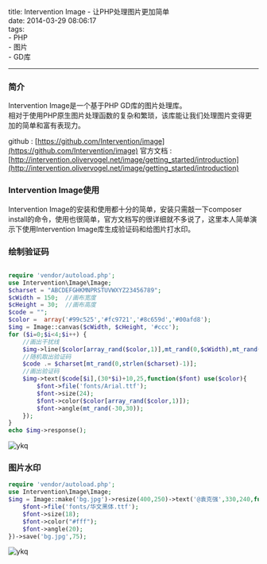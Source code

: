 title: Intervention Image - 让PHP处理图片更加简单       
date: 2014-03-29 08:06:17  
tags:   
    - PHP  
    - 图片     
    - GD库       
 
---

### 简介
Intervention Image是一个基于PHP GD库的图片处理库。  
相对于使用PHP原生图片处理函数的复杂和繁琐，该库能让我们处理图片变得更加的简单和富有表现力。  

github : [https://github.com/Intervention/image](https://github.com/Intervention/image)
官方文档 : [http://intervention.olivervogel.net/image/getting_started/introduction](http://intervention.olivervogel.net/image/getting_started/introduction)
  
  
### Intervention Image使用
Intervention Image的安装和使用都十分的简单，安装只需敲一下composer install的命令，使用也很简单，官方文档写的很详细就不多说了，这里本人简单演示下使用Intervention Image库生成验证码和给图片打水印。  

### 绘制验证码 

```php 

require 'vendor/autoload.php';
use Intervention\Image\Image;
$charset = "ABCDEFGHKMNPRSTUVWXYZ23456789"; 
$cWidth = 150;  //画布宽度
$cHeight = 30;  //画布高度
$code = "";
$color =  array('#99c525','#fc9721','#8c659d','#00afd8');
$img = Image::canvas($cWidth, $cHeight, '#ccc');
for ($i=0;$i<4;$i++) {
    //画出干扰线
    $img->line($color[array_rand($color,1)],mt_rand(0,$cWidth),mt_rand(0,$cHeight),mt_rand(0,$cWidth),mt_rand(0,$cHeight));
    //随机取出验证码
    $code .= $charset[mt_rand(0,strlen($charset)-1)];
    //画出验证码
    $img->text($code[$i],(30*$i)+10,25,function($font) use($color){
        $font->file('fonts/Arial.ttf');
        $font->size(24);
        $font->color($color[array_rand($color,1)]);
        $font->angle(mt_rand(-30,30));
    });
}
echo $img->response();  
```  

![ykq](http://7xnv0h.com1.z0.glb.clouddn.com/1597651967909882829.png)  

### 图片水印  

```php  
require 'vendor/autoload.php';
use Intervention\Image\Image;
$img = Image::make('bg.jpg')->resize(400,250)->text('@袁克强',330,240,function($font){
    $font->file('fonts/华文黑体.ttf');
    $font->size(18);
    $font->color("#fff");
    $font->angle(20);
})->save('bg.jpg',75);  
```  

![ykq](http://7xnv0h.com1.z0.glb.clouddn.com/6597579940053741825.png)


